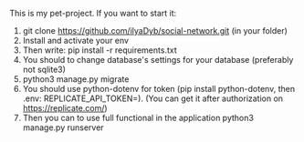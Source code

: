 This is my pet-project.
If you want to start it:
1. git clone https://github.com/ilyaDyb/social-network.git (in your folder)
2. Install and activate your env
3. Then write: pip install -r requirements.txt
4. You should to change database's settings for your database (preferably not sqlite3)
5. python3 manage.py migrate
6. You should use python-dotenv for token (pip install python-dotenv, then .env: REPLICATE_API_TOKEN=<paste-your-token-here>). (You can get it after authorization on https://replicate.com/)
7. Then you can to use full functional in the application
python3 manage.py runserver
